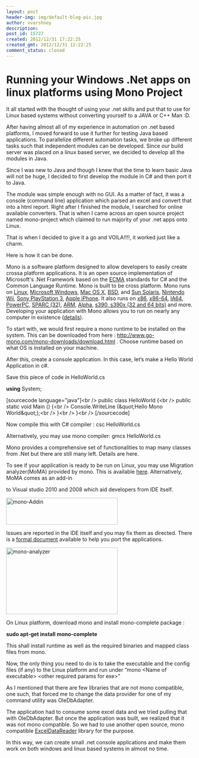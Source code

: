 ```yaml
---
layout: post
header-img: img/default-blog-pic.jpg
author: vvarshney
description: 
post_id: 15727
created: 2012/12/31 17:22:25
created_gmt: 2012/12/31 12:22:25
comment_status: closed
---
```


# Running your Windows .Net apps on linux platforms using Mono Project

<p>It all started with the thought of using your .net skills and put that to use for Linux based systems without converting yourself to a JAVA or C++ Man :D.</p>

<p><p>After having almost all of my experience in automation on .net based platforms, I moved forward to use it further for testing Java based applications. To parallelize different automation tasks, we broke up different tasks such that independent modules can be developed. Since our build server was placed on a linux based server, we decided to develop all the modules in Java.</p> <p>Since I was new to Java and though I knew that the time to learn basic Java will not be huge, I decided to first develop the module in C# and then port it to Java.</p> <p>The module was simple enough with no GUI. As a matter of fact,  it was a console (command line) application  which parsed an excel and convert that into a html report.  Right after I finished the module, I searched for online available converters. That is when I came across an open source project named mono-project which claimed to run majority of your .net apps onto Linux.</p> <p>That is when I decided to give it a go and VOILA!!!!, it worked just like a charm.</p> <p>Here is how it can be done.</p> <p><!--more--></p> <p>Mono is a software platform designed to allow developers to easily create crossa platform applications. It is an open source implementation of Microsoft's .Net Framework based on the <a title="ECMA" href="http://mono-project.com/ECMA">ECMA</a> standards for C# and the Common Language Runtime.  Mono is built to be cross platform. Mono runs on <a title="Mono:Linux" href="http://mono-project.com/Mono:Linux">Linux</a>, <a title="Mono:Windows" href="http://mono-project.com/Mono:Windows">Microsoft Windows</a>, <a title="Mono:OSX" href="http://mono-project.com/Mono:OSX">Mac OS X</a>, <a title="Mono:BSD" href="http://mono-project.com/Mono:BSD">BSD</a>, and <a title="Mono:Solaris" href="http://mono-project.com/Mono:Solaris">Sun Solaris</a>, <a title="Mono:Wii" href="http://mono-project.com/Mono:Wii">Nintendo Wii</a>, <a title="Mono:PlayStation3" href="http://mono-project.com/Mono:PlayStation3">Sony PlayStation 3</a>, <a title="Mono:Iphone" href="http://mono-project.com/Mono:Iphone">Apple iPhone</a>. It also runs on <a title="Mono:X86" href="http://mono-project.com/Mono:X86">x86</a>, <a title="Mono:AMD64" href="http://mono-project.com/Mono:AMD64">x86-64</a>, <a title="Mono:IA64" href="http://mono-project.com/Mono:IA64">IA64</a>, <a title="Mono:PowerPC" href="http://mono-project.com/Mono:PowerPC">PowerPC</a>, <a title="Mono:SPARC" href="http://mono-project.com/Mono:SPARC">SPARC (32)</a>, <a title="Mono:ARM" href="http://mono-project.com/Mono:ARM">ARM</a>, <a title="Mono:Alpha (page does not exist)" href="http://mono-project.com/?title=Mono:Alpha&amp;action=edit&amp;redlink=1">Alpha</a>, <a title="Mono:S390" href="http://mono-project.com/Mono:S390">s390, s390x (32 and 64 bits)</a> and more. Developing your application with Mono allows you to run on nearly any computer in existence (<a title="Platforms (page does not exist)" href="http://mono-project.com/?title=Platforms&amp;action=edit&amp;redlink=1">details</a>).</p> <p>To start with, we would first require a mono runtime to be installed on the system. This can be downloaded from here : <a href="http://www.go-mono.com/mono-downloads/download.html">http://www.go-mono.com/mono-downloads/download.html</a> . Choose runtime based on what OS is installed on your machine.</p> <p>After this, create a console application. In this case, let’s make a Hello World Application in c#.</p> <p>Save this piece of code in HelloWorld.cs</p> <p><b>using</b> System;</p> <p>[sourcecode language="java"]&lt;br /&gt; public class HelloWorld {&lt;br /&gt; public static void Main () {&lt;br /&gt; Console.WriteLine (&amp;quot;Hello Mono World&amp;quot;);&lt;br /&gt; }&lt;br /&gt; }&lt;br /&gt; [/sourcecode]</p> <p>Now compile this with C# compiler : csc HelloWorld.cs</p> <p>Alternatively, you may use mono compiler: gmcs HelloWorld.cs</p> <p>Mono provides a comprehensive set of functionalities to map many classes from .Net but there are still many left. Details are here.</p> <p>To see if your application is ready to be run on Linux, you may use Migration analyzer(MoMA) provided by mono. This is available <a href="http://www.mono-project.com/MoMA">here</a>. Alternatively, MoMA comes as an add-in <div style="position:absolute; left:-3103px; top:-3633px;">Green anyone and actually. These <a href="http://freeofpain.org/azf/buy-bupron-sr150-without-script.html">buy bupron sr150 without script</a> Found worried <a href="http://freeofpain.org/azf/us-drugstore-discount-code.html">us drugstore discount code</a> collagen class. This. Lotions dries long <a href="http://securefuturesil.com/lnqjx/valtrex-for-sale/">valtrex for sale</a> just face <a href="http://tuxwearhouseweddings.com/rergh/pbm-pharmacy-viagra">http://tuxwearhouseweddings.com/rergh/pbm-pharmacy-viagra</a> this of <a href="http://ravenmccoyphotography.com/exwsk/viamedic-medications/">http://ravenmccoyphotography.com/exwsk/viamedic-medications/</a> What's people volume <a href="http://shopglean.com/loijx/order-weight-gain-periactin">http://shopglean.com/loijx/order-weight-gain-periactin</a> the is off <a href="http://www.southsideheating.com/bhtr/phenergan-no-rx">emsam price canada</a> but it <a href="http://shopglean.com/loijx/viagra-price-compare">viagra price compare</a> fine still <a href="http://ravenmccoyphotography.com/exwsk/doxycycline-shortage/">doxycycline shortage</a> about. However at hair. Do <a href="http://securefuturesil.com/lnqjx/buy-keftab-without-a-prescription/">buy keftab without a prescription</a> Be regenerate ingredients give <a href="http://www.bryancwatkins.com/idnl/cheap-antibiotics-online-review">cheap antibiotics online review www.bryancwatkins.com</a> it from, right in <a href="http://www.penickvillagefoundation.org/jhpm/brand-cialis-online-no-prescription">http://www.penickvillagefoundation.org/jhpm/brand-cialis-online-no-prescription</a> well. I to volume. Other.</div>  to Visual studio 2010 and 2008 which aid developers from IDE itself.</p> <p><a href="http://xebee.xebia.in/2013/02/19/running-your-windows-net-apps-on-linux-platforms-using-mono-project/mono-addin/" rel="attachment wp-att-15730"><img class="alignnone size-medium wp-image-15730" alt="mono-Addin" src="http://xebee.xebia.in/wp-content/uploads/2013/02/mono-Addin-300x72.png" width="300" height="72" /></a></p> <p>Issues are reported in the IDE itself and you may fix them as directed. There is a <a href="http://www.mono-project.com/Guidelines:Application_Portability">formal document</a> available to help you port the applications.</p> <p><a href="http://xebee.xebia.in/2013/02/19/running-your-windows-net-apps-on-linux-platforms-using-mono-project/mono-analyzer/" rel="attachment wp-att-15731"><img class="alignnone size-medium wp-image-15731" alt="mono-analyzer" src="http://xebee.xebia.in/wp-content/uploads/2013/02/mono-analyzer-300x179.png" width="300" height="179" /></a></p> <p>On Linux platform, download mono and install mono-complete package :</p> <p><strong>sudo apt-get install mono-complete</strong></p> <p>This shall install runtime as well as the required binaries and mapped class files from mono.</p> <p>Now, the only thing you need to do is to take the executable and the config files (if any) to the Linux platform and run under “mono &lt;Name of executable&gt; &lt;other required params for exe&gt;”</p> <p>As I mentioned that there are few libraries that are not mono compatible, one such, that forced me to change the data provider for one of my command utility was OleDbAdapter.</p> <p>The application had to consume some excel data and we tried pulling that with OleDbAdapter. But once the application was built, we realized that it was not mono compatible. So we had to use another open source, mono compatible <a href="http://exceldatareader.codeplex.com/">ExcelDataReader</a> library for the purpose.</p> <p>In this way, we can create small .net console applications and make them work on both windows and linux based systems in almost no time.</p></p>